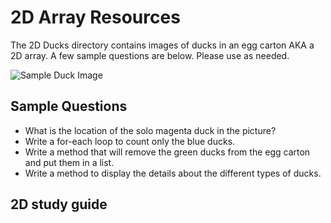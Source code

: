 # 2D Array Resources

The 2D Ducks directory contains images of ducks in an egg carton AKA a 2D array. A few sample questions are below. Please use as needed.

![Sample Duck Image](https://github.com/CodyHenrichsen-CTEC/Study_Resources/tree/main/Java/AP%20Units/Unit%208%20-%202D/2D%20Ducks/IMG_0912.jpg "Sample duck")

## Sample Questions

* What is the location of the solo magenta duck in the picture?
* Write a for-each loop to count only the blue ducks.
* Write a method that will remove the green ducks from the egg carton and put them in a list.
* Write a method to display the details about the different types of ducks.

## 2D study guide
